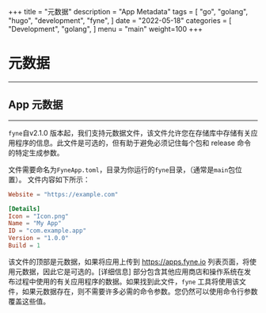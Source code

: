 +++
title = "元数据"
description = "App Metadata"
tags = [
    "go",
    "golang",
    "hugo",
    "development",
    "fyne",
]
date = "2022-05-18"
categories = [
    "Development",
    "golang",
]
menu = "main"
weight=100
+++
# 元数据
---


## App 元数据
---

`fyne`自v2.1.0 版本起，我们支持元数据文件，该文件允许您在存储库中存储有关应用程序的信息。此文件是可选的，但有助于避免必须记住每个包和 release 命令的特定生成参数。

文件需要命名为`FyneApp.toml`，目录为你运行的`fyne`目录，（通常是`main`包位置）。
文件内容如下所示：

```toml
Website = "https://example.com"

[Details]
Icon = "Icon.png"
Name = "My App"
ID = "com.example.app"
Version = "1.0.0"
Build = 1
```
该文件的顶部是元数据，如果将应用上传到 https://apps.fyne.io 列表页面，将使用元数据，因此它是可选的。[详细信息] 部分包含其他应用商店和操作系统在发布过程中使用的有关应用程序的数据。如果找到此文件，`fyne` 工具将使用该文件，如果元数据存在，则不需要许多必需的命令参数。您仍然可以使用命令行参数覆盖这些值。


